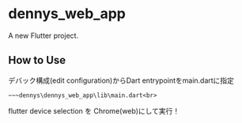 # dennys_web_app

A new Flutter project.

## How to Use
デバック構成(edit configuration)からDart entrypointをmain.dartに指定<br>
```shell
~~~dennys\dennys_web_app\lib\main.dart<br>
```

flutter device selection を Chrome(web)にして実行！